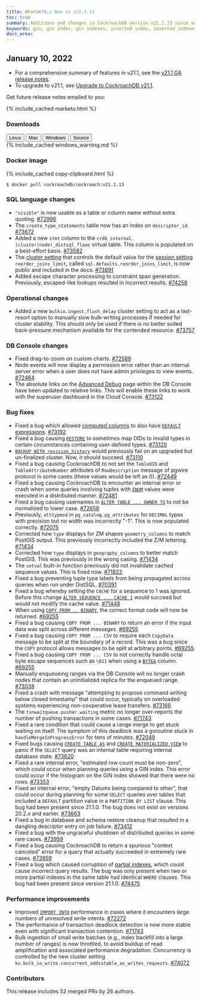 ```yaml
---
title: What&#39;s New in v21.1.13
toc: true
summary: Additions and changes in CockroachDB version v21.1.13 since version v21.1.12
keywords: gin, gin index, gin indexes, inverted index, inverted indexes, accelerated index, accelerated indexes
docs_area: 
---
```


## January 10, 2022

- For a comprehensive summary of features in v21.1, see the [v21.1 GA release notes](v21.1.0.html).
- To upgrade to v21.1, see [Upgrade to CockroachDB v21.1](../v21.1/upgrade-cockroach-version.html).

Get future release notes emailed to you:

{% include_cached marketo.html %}


### Downloads

<div id="os-tabs" class="filters clearfix">
    <a href="https://binaries.cockroachdb.com/cockroach-v21.1.13.linux-amd64.tgz"><button id="linux" class="filter-button" data-scope="linux" data-eventcategory="linux-binary-release-notes">Linux</button></a>
    <a href="https://binaries.cockroachdb.com/cockroach-v21.1.13.darwin-10.9-amd64.tgz"><button id="mac" class="filter-button" data-scope="mac" data-eventcategory="mac-binary-release-notes">Mac</button></a>
    <a href="https://binaries.cockroachdb.com/cockroach-v21.1.13.windows-6.2-amd64.zip"><button id="windows" class="filter-button" data-scope="windows" data-eventcategory="windows-binary-release-notes">Windows</button></a>
    <a href="https://binaries.cockroachdb.com/cockroach-v21.1.13.src.tgz"><button id="source" class="filter-button" data-scope="source" data-eventcategory="source-release-notes">Source</button></a>
</div>

<section class="filter-content" data-scope="windows">
{% include_cached windows_warning.md %}
</section>

### Docker image

{% include_cached copy-clipboard.html %}
~~~shell
$ docker pull cockroachdb/cockroach:v21.1.13
~~~

### SQL language changes

- `"visible"` is now usable as a table or column name without extra quoting. [#72996][#72996]
- The `create_type_statements` table now has an index on `descriptor_id`. [#73672][#73672]
- Added a new `stmt` column to the `crdb_internal.(cluster|node)_distsql_flows` virtual table. This column is populated on a best-effort basis. [#73582][#73582]
- The [cluster setting](../v21.1/cluster-settings.html) that controls the default value for the [session setting](../v21.1/set-vars.html) `reorder_joins_limit`, called `sql.defaults.reorder_joins_limit`, is now public and included in the docs. [#73891][#73891]
- Added escape character processing to constraint span generation. Previously, escaped-like lookups resulted in incorrect results. [#74258][#74258]

### Operational changes

- Added a new `bulkio.ingest.flush_delay` cluster setting to act as a last-resort option to manually slow bulk-writing processes if needed for cluster stability. This should only be used if there is no better suited back-pressure mechanism available for the contended resource. [#73757][#73757]

### DB Console changes

- Fixed drag-to-zoom on custom charts. [#72589][#72589]
- Node events will now display a permission error rather than an internal server error when a user does not have admin privileges to view events. [#72464][#72464]
- The absolute links on the [Advanced Debug](../v21.1/ui-debug-pages.html) page within the DB Console have been updated to relative links. This will enable these links to work with the superuser dashboard in the Cloud Console. [#73122][#73122]

### Bug fixes

- Fixed a bug which allowed [computed columns](../v21.1/computed-columns.html) to also have [`DEFAULT` expressions](../v21.1/default-value.html). [#73192][#73192]
- Fixed a bug causing [`RESTORE`](../v21.1/restore.html) to sometimes map OIDs to invalid types in certain circumstances containing user-defined types. [#73120][#73120]
- [`BACKUP WITH revision_history`](../v21.1/backup.html) would previously fail on an upgraded but un-finalized cluster. Now, it should succeed. [#73110][#73110]
- Fixed a bug causing CockroachDB to not set the `TableOID` and `TableAttributeNumber` attributes of `RowDescription` message of pgwire protocol in some cases (these values would be left as 0). [#72449][#72449]
- Fixed a bug causing CockroachDB to encounter an internal error or crash when some queries involving tuples with [`ENUM`](../v21.1/enum.html) values were executed in a distributed manner. [#72481][#72481]
- Fixed a bug causing usernames in [`ALTER TABLE ... OWNER TO`](../v21.1/alter-table.html) to not be normalized to lower case. [#72658][#72658]
- Previously, `atttypmod` in `pg_catalog.pg_attributes` for `DECIMAL` types with precision but no width was incorrectly "-1". This is now populated correctly. [#72075][#72075]
- Corrected how `type` displays for ZM shapes `geometry_columns` to match PostGIS output. This previously incorrectly included the Z/M lettering. [#71434][#71434]
- Corrected how `type` displays in `geography_columns` to better match PostGIS. This was previously in the wrong casing. [#71434][#71434]
- The `setval` built-in function previously did not invalidate cached sequence values. This is fixed now. [#71822][#71822]
- Fixed a bug preventing tuple type labels from being propagated across queries when run under DistSQL. [#70391][#70391]
- Fixed a bug whereby setting the `CACHE` for a sequence to 1 was ignored. Before this change [`ALTER SEQUENCE ... CACHE 1`](../v21.1/alter-sequence.html) would succeed but would not modify the cache value. [#71448][#71448]
- When using [`COPY FROM .. BINARY`](../v21.1/copy-from.html), the correct format code will now be returned. [#69255][#69255]
- Fixed a bug causing `COPY FROM ... BINARY` to return an error if the input data was split across different messages. [#69255][#69255]
- Fixed a bug causing `COPY FROM ... CSV` to require each `CopyData` message to be split at the boundary of a record. This was a bug since the `COPY` protocol allows messages to be split at arbitrary points. [#69255][#69255]
- Fixed a bug causing `COPY FROM ... CSV` to not correctly handle octal byte escape sequences such as `\011` when using a [`BYTEA`](../v21.1/bytes.html) column. [#69255][#69255]
- Manually enqueueing ranges via the DB Console will no longer crash nodes that contain an uninitialized replica for the enqueued range. [#73038][#73038]
- Fixed a crash with message "attempting to propose command writing below closed timestamp" that could occur, typically on overloaded systems experiencing non-cooperative lease transfers. [#73166][#73166]
- The `txnwaitqueue.pusher.waiting` metric no longer over-reports the number of pushing transactions in some cases. [#71743][#71743]
- Fixed a rare condition that could cause a range merge to get stuck waiting on itself. The symptom of this deadlock was a goroutine stuck in `handleMergeInProgressError` for tens of minutes. [#72049][#72049]
- Fixed bugs causing [`CREATE TABLE AS`](../v21.1/create-table-as.html) and [`CREATE MATERIALIZED VIEW`](../v21.1/create-view.html) to panic if the `SELECT` query was an internal table requiring internal database state. [#73620][#73620]
- Fixed a rare internal error, "estimated row count must be non-zero", which could occur when planning queries using a GIN index. This error could occur if the histogram on the GIN index showed that there were no rows. [#73353][#73353]
- Fixed an internal error, "empty Datums being compared to other", that could occur during planning for some `SELECT` queries over tables that included a `DEFAULT` partition value in a `PARTITION BY LIST` clause. This bug had been present since 21.1.0. The bug does not exist on versions 20.2.x and earlier. [#73663][#73663]
- Fixed a bug in database and schema restore cleanup that resulted in a dangling descriptor entry on job failure. [#73412][#73412]
- Fixed a bug with the ungraceful shutdown of distributed queries in some rare cases. [#73959][#73959]
- Fixed a bug causing CockroachDB to return a spurious "context canceled" error for a query that actually succeeded in extremely rare cases. [#73959][#73959]
- Fixed a bug which caused corruption of [partial indexes](../v21.2/partial-indexes.html), which could cause incorrect query results. The bug was only present when two or more partial indexes in the same table had identical `WHERE` clauses. This bug had been present since version 21.1.0. [#74475][#74475]

### Performance improvements

- Improved [`IMPORT INTO`](../v21.1/import.html) performance in cases where it encounters large numbers of unresolved write intents. [#72272][#72272]
- The performance of transaction deadlock detection is now more stable even with significant transaction contention. [#71743][#71743]
- Bulk ingestion of small write batches (e.g., index backfill into a large number of ranges) is now throttled, to avoid buildup of read amplification and associated performance degradation. Concurrency is controlled by the new cluster setting `kv.bulk_io_write.concurrent_addsstable_as_writes_requests`. [#74072][#74072]

### Contributors

This release includes 52 merged PRs by 26 authors.

[#69255]: https://github.com/cockroachdb/cockroach/pull/69255
[#70391]: https://github.com/cockroachdb/cockroach/pull/70391
[#71434]: https://github.com/cockroachdb/cockroach/pull/71434
[#71448]: https://github.com/cockroachdb/cockroach/pull/71448
[#71743]: https://github.com/cockroachdb/cockroach/pull/71743
[#71822]: https://github.com/cockroachdb/cockroach/pull/71822
[#72049]: https://github.com/cockroachdb/cockroach/pull/72049
[#72075]: https://github.com/cockroachdb/cockroach/pull/72075
[#72272]: https://github.com/cockroachdb/cockroach/pull/72272
[#72449]: https://github.com/cockroachdb/cockroach/pull/72449
[#72464]: https://github.com/cockroachdb/cockroach/pull/72464
[#72481]: https://github.com/cockroachdb/cockroach/pull/72481
[#72589]: https://github.com/cockroachdb/cockroach/pull/72589
[#72658]: https://github.com/cockroachdb/cockroach/pull/72658
[#72756]: https://github.com/cockroachdb/cockroach/pull/72756
[#72996]: https://github.com/cockroachdb/cockroach/pull/72996
[#73038]: https://github.com/cockroachdb/cockroach/pull/73038
[#73110]: https://github.com/cockroachdb/cockroach/pull/73110
[#73120]: https://github.com/cockroachdb/cockroach/pull/73120
[#73122]: https://github.com/cockroachdb/cockroach/pull/73122
[#73166]: https://github.com/cockroachdb/cockroach/pull/73166
[#73192]: https://github.com/cockroachdb/cockroach/pull/73192
[#73353]: https://github.com/cockroachdb/cockroach/pull/73353
[#73412]: https://github.com/cockroachdb/cockroach/pull/73412
[#73582]: https://github.com/cockroachdb/cockroach/pull/73582
[#73620]: https://github.com/cockroachdb/cockroach/pull/73620
[#73663]: https://github.com/cockroachdb/cockroach/pull/73663
[#73672]: https://github.com/cockroachdb/cockroach/pull/73672
[#73757]: https://github.com/cockroachdb/cockroach/pull/73757
[#73891]: https://github.com/cockroachdb/cockroach/pull/73891
[#73959]: https://github.com/cockroachdb/cockroach/pull/73959
[#74072]: https://github.com/cockroachdb/cockroach/pull/74072
[#74124]: https://github.com/cockroachdb/cockroach/pull/74124
[#74205]: https://github.com/cockroachdb/cockroach/pull/74205
[#74258]: https://github.com/cockroachdb/cockroach/pull/74258
[#74475]: https://github.com/cockroachdb/cockroach/pull/74475
